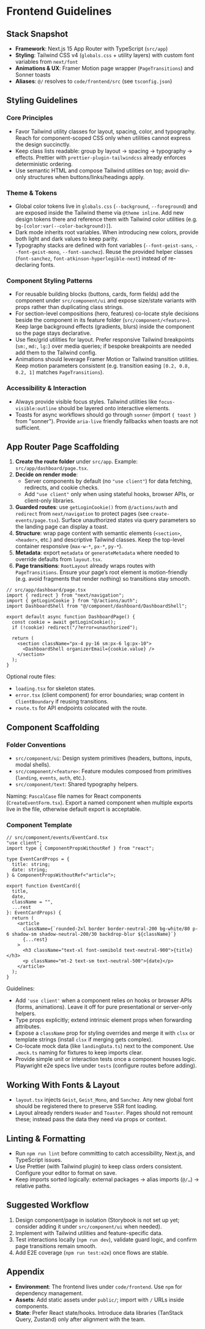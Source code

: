 # Frontend Guidelines

## Stack Snapshot

- **Framework**: Next.js 15 App Router with TypeScript (`src/app`)
- **Styling**: Tailwind CSS v4 (`globals.css` + utility layers) with custom font variables from `next/font`
- **Animations & UX**: Framer Motion page wrapper (`PageTransitions`) and Sonner toasts
- **Aliases**: `@/` resolves to `code/frontend/src` (see `tsconfig.json`)

## Styling Guidelines

### Core Principles

- Favor Tailwind utility classes for layout, spacing, color, and typography. Reach for component-scoped CSS only when utilities cannot express the design succinctly.
- Keep class lists readable: group by layout → spacing → typography → effects. Prettier with `prettier-plugin-tailwindcss` already enforces deterministic ordering.
- Use semantic HTML and compose Tailwind utilities on top; avoid div-only structures when buttons/links/headings apply.

### Theme & Tokens

- Global color tokens live in `globals.css` (`--background`, `--foreground`) and are exposed inside the Tailwind theme via `@theme inline`. Add new design tokens there and reference them with Tailwind color utilities (e.g. `bg-[color:var(--color-background)]`).
- Dark mode inherits root variables. When introducing new colors, provide both light and dark values to keep parity.
- Typography stacks are defined with font variables (`--font-geist-sans`, `--font-geist-mono`, `--font-sanchez`). Reuse the provided helper classes (`font-sanchez`, `font-atkinson-hyperlegible-next`) instead of re-declaring fonts.

### Component Styling Patterns

- For reusable building blocks (buttons, cards, form fields) add the component under `src/component/ui` and expose size/state variants with props rather than duplicating class strings.
- For section-level compositions (hero, features) co-locate style decisions beside the component in its feature folder (`src/component/<feature>`). Keep large background effects (gradients, blurs) inside the component so the page stays declarative.
- Use flex/grid utilities for layout. Prefer responsive Tailwind breakpoints (`sm:`, `md:`, `lg:`) over media queries; if bespoke breakpoints are needed add them to the Tailwind config.
- Animations should leverage Framer Motion or Tailwind transition utilities. Keep motion parameters consistent (e.g. transition easing `[0.2, 0.8, 0.2, 1]` matches `PageTransitions`).

### Accessibility & Interaction

- Always provide visible focus styles. Tailwind utilities like `focus-visible:outline` should be layered onto interactive elements.
- Toasts for async workflows should go through `sonner` (import `{ toast }` from "sonner"). Provide `aria-live` friendly fallbacks when toasts are not sufficient.

## App Router Page Scaffolding

1. **Create the route folder** under `src/app`. Example: `src/app/dashboard/page.tsx`.
2. **Decide on render mode**:
   - Server components by default (no `"use client"`) for data fetching, redirects, and cookie checks.
   - Add `"use client"` only when using stateful hooks, browser APIs, or client-only libraries.
3. **Guarded routes**: use `getLoginCookie()` from `@/actions/auth` and `redirect` from `next/navigation` to protect pages (see `create-events/page.tsx`). Surface unauthorized states via query parameters so the landing page can display a toast.
4. **Structure**: wrap page content with semantic elements (`<section>`, `<header>`, etc.) and descriptive Tailwind classes. Keep the top-level container responsive (`max-w-*`, `px-*`, `py-*`).
5. **Metadata**: export `metadata` or `generateMetadata` where needed to override defaults from `layout.tsx`.
6. **Page transitions**: `RootLayout` already wraps routes with `PageTransitions`. Ensure your page’s root element is motion-friendly (e.g. avoid fragments that render nothing) so transitions stay smooth.

```tsx
// src/app/dashboard/page.tsx
import { redirect } from "next/navigation";
import { getLoginCookie } from "@/actions/auth";
import DashboardShell from "@/component/dashboard/DashboardShell";

export default async function DashboardPage() {
  const cookie = await getLoginCookie();
  if (!cookie) redirect("/?error=unauthorized");

  return (
    <section className="px-4 py-16 sm:px-6 lg:px-10">
      <DashboardShell organizerEmail={cookie.value} />
    </section>
  );
}
```

Optional route files:

- `loading.tsx` for skeleton states.
- `error.tsx` (client component) for error boundaries; wrap content in `ClientBoundary` if reusing transitions.
- `route.ts` for API endpoints colocated with the route.

## Component Scaffolding

### Folder Conventions

- `src/component/ui`: Design system primitives (headers, buttons, inputs, modal shells).
- `src/component/<feature>`: Feature modules composed from primitives (`landing`, `events`, `auth`, etc.).
- `src/component/text`: Shared typography helpers.

Naming: `PascalCase` file names for React components (`CreateEventForm.tsx`). Export a named component when multiple exports live in the file, otherwise default export is acceptable.

### Component Template

```tsx
// src/component/events/EventCard.tsx
"use client";
import type { ComponentPropsWithoutRef } from "react";

type EventCardProps = {
  title: string;
  date: string;
} & ComponentPropsWithoutRef<"article">;

export function EventCard({
  title,
  date,
  className = "",
  ...rest
}: EventCardProps) {
  return (
    <article
      className={`rounded-2xl border border-neutral-200 bg-white/80 p-6 shadow-sm shadow-neutral-200/30 backdrop-blur ${className}`}
      {...rest}
    >
      <h3 className="text-xl font-semibold text-neutral-900">{title}</h3>
      <p className="mt-2 text-sm text-neutral-500">{date}</p>
    </article>
  );
}
```

Guidelines:

- Add `'use client'` when a component relies on hooks or browser APIs (forms, animations). Leave it off for pure presentational or server-only helpers.
- Type props explicitly; extend intrinsic element props when forwarding attributes.
- Expose a `className` prop for styling overrides and merge it with `clsx` or template strings (install `clsx` if merging gets complex).
- Co-locate mock data (like `landingData.ts`) next to the component. Use `.mock.ts` naming for fixtures to keep imports clear.
- Provide simple unit or interaction tests once a component houses logic. Playwright e2e specs live under `tests` (configure routes before adding).

## Working With Fonts & Layout

- `layout.tsx` injects `Geist`, `Geist_Mono`, and `Sanchez`. Any new global font should be registered there to preserve SSR font loading.
- Layout already renders `Header` and `Toaster`. Pages should not remount these; instead pass the data they need via props or context.

## Linting & Formatting

- Run `npm run lint` before committing to catch accessibility, Next.js, and TypeScript issues.
- Use Prettier (with Tailwind plugin) to keep class orders consistent. Configure your editor to format on save.
- Keep imports sorted logically: external packages → alias imports (`@/…`) → relative paths.

## Suggested Workflow

1. Design component/page in isolation (Storybook is not set up yet; consider adding it under `src/component/ui` when needed).
2. Implement with Tailwind utilities and feature-specific data.
3. Test interactions locally (`npm run dev`), validate guard logic, and confirm page transitions remain smooth.
4. Add E2E coverage (`npm run test:e2e`) once flows are stable.

## Appendix

- **Environment**: The frontend lives under `code/frontend`. Use `npm` for dependency management.
- **Assets**: Add static assets under `public/`; import with `/` URLs inside components.
- **State**: Prefer React state/hooks. Introduce data libraries (TanStack Query, Zustand) only after alignment with the team.
